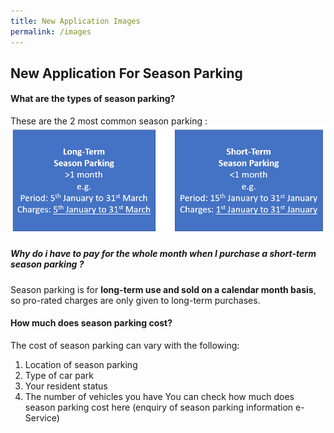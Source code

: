 ```yaml
---
title: New Application Images
permalink: /images
---
```

## New Application For Season Parking
#### What are the types of season parking?
These are the  2 most common  season parking
:![](/images/Seaso.PNG)
##### Why do i have to pay for the whole month when I purchase a short-term season parking ?
Season parking is for **long-term use and sold on a calendar month basis**,  so pro-rated charges are only given to long-term purchases.
#### How much does season parking cost?
The cost of season parking can vary with the following:
1.  Location of season parking
2.  Type of car park
3.  Your resident status
4.  The number of vehicles you have
You can check how much does season parking cost here (enquiry of season parking information e-Service)